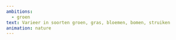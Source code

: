 ```yaml
---
ambitions:
  - groen
text: Varieer in soorten groen, gras, bloemen, bomen, struiken
animation: nature
---
```

